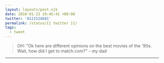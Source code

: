 ```yaml
---
layout: layouts/post.njk
date: 2010-01-23 19:45:41 +00:00
twitter: '8121524681'
permalink: /status/{{ twitter }}/
tags: 
  - tweet
---
```


> OH: "Ok here are different opinions on the best movies of the '90s. Wait, how did I get to match.com?" - my dad

---
